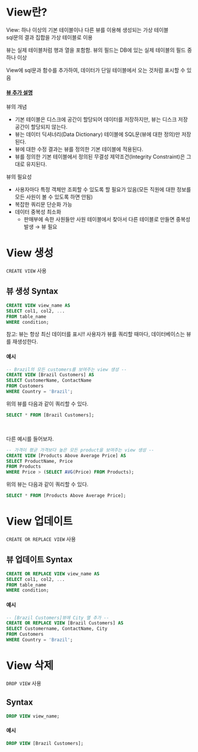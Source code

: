 # View란?
View: 하나 이상의 기본 테이블이나 다른 뷰를 이용해 생성되는 가상 테이블  
sql문의 결과 집합을 가상 테이블로 이용

뷰는 실제 테이블처럼 행과 열을 포함함. 뷰의 필드는 DB에 있는 실제 테이블의 필드 중 하나 이상

View에 sql문과 함수를 추가하여, 데이터가 단일 테이블에서 오는 것처럼 표시할 수 있음

#### [뷰 추가 설명](https://reeme.tistory.com/54)
뷰의 개념
* 기본 테이블은 디스크에 공간이 할당되어 데이터를 저장하지만, 뷰는 디스크 저장 공간이 할당되지 않는다.
* 뷰는 데이터 딕셔너리(Data Dictionary) 테이블에 SQL문(뷰에 대한 정의)만 저장된다.
* 뷰에 대한 수정 결과는 뷰를 정의한 기본 테이블에 적용된다.
* 뷰를 정의한 기본 테이블에서 정의된 무결성 제약조건(Integrity Constraint)은 그대로 유지된다.

뷰의 필요성
* 사용자마다 특정 객체만 조회할 수 있도록 할 필요가 있음(모든 직원에 대한 정보를 모든 사원이 볼 수 있도록 하면 안됨)
* 복잡한 쿼리문 단순화 가능
* 데이터 중복성 최소화
  - 판매부에 속한 사원들만 사원 테이블에서 찾아서 다른 테이블로 만들면 중복성 발생 → 뷰 필요
# View 생성
`CREATE VIEW` 사용
## 뷰 생성 Syntax
```sql
CREATE VIEW view_name AS
SELECT col1, col2, ...
FROM table_name
WHERE condition;
```
참고: 뷰는 항상 최신 데이터를 표시!! 사용자가 뷰를 쿼리할 때마다, 데이터베이스는 뷰를 재생성한다.

#### 예시
```SQL
-- Brazil의 모든 customers를 보여주는 view 생성 --
CREATE VIEW [Brazil Customers] AS
SELECT CustomerName, ContactName
FROM Customers
WHERE Country = 'Brazil';
```
위의 뷰를 다음과 같이 쿼리할 수 있다.
```sql
SELECT * FROM [Brazil Customers];
```

<br>

다른 예시를 들어보자.
```sql
-- 가격이 평균 가격보다 높은 모든 product을 보여주는 view 생성 --
CREATE VIEW [Products Above Average Price] AS
SELECT ProductName, Price
FROM Products
WHERE Price > (SELECT AVG(Price) FROM Products);
```
위의 뷰는 다음과 같이 쿼리할 수 있다.
```sql
SELECT * FROM [Products Above Average Price];
```

# View 업데이트
`CREATE OR REPLACE VIEW` 사용
## 뷰 업데이트 Syntax
```SQL
CREATE OR REPLACE VIEW view_name AS
SELECT col1, col2, ...
FROM table_name
WHERE condition;
```
#### 예시
```sql
-- [Brazil Customers]뷰에 City 열 추가 --
CREATE OR REPLACE VIEW [Brazil Customers] AS
SELECT Customername, ContactName, City
FROM Customers
WHERE Country = 'Brazil';
```

 # View 삭제
 `DROP VIEW` 사용
 ## Syntax
 ```SQL
DROP VIEW view_name;
```
#### 예시
```sql
DROP VIEW [Brazil Customers];
```
